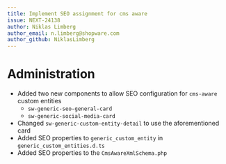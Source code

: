```yaml
---
title: Implement SEO assignment for cms aware
issue: NEXT-24138
author: Niklas Limberg
author_email: n.limberg@shopware.com
author_github: NiklasLimberg
---
```

# Administration
* Added two new components to allow SEO configuration for `cms-aware` custom entities
    * `sw-generic-seo-general-card`
    * `sw-generic-social-media-card`
* Changed `sw-generic-custom-entity-detail` to use the aforementioned card
* Added SEO properties to `generic_custom_entity` in `generic_custom_entities.d.ts`
* Added SEO properties to the `CmsAwareXmlSchema.php`
